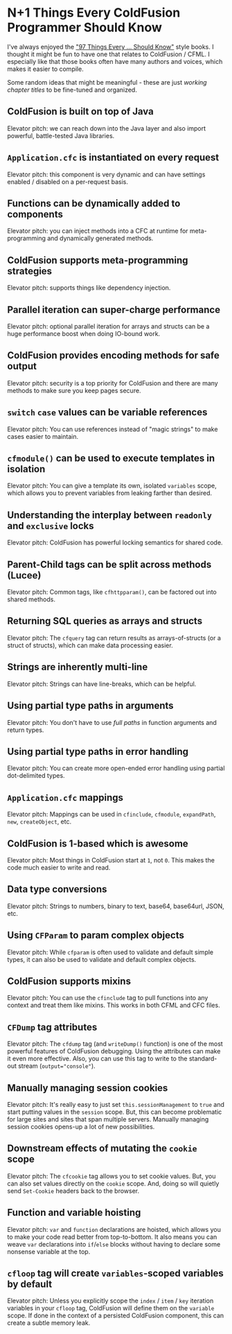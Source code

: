 
# N+1 Things Every ColdFusion Programmer Should Know

I've always enjoyed the ["97 Things Every ... Should Know"][97-things] style books. I thought it might be fun to have one that relates to ColdFusion / CFML. I especially like that those books often have many authors and voices, which makes it easier to compile.

Some random ideas that might be meaningful - these are just _working chapter titles_ to be fine-tuned and organized.

## ColdFusion is built on top of Java

Elevator pitch: we can reach down into the Java layer and also import powerful, battle-tested Java libraries.

## `Application.cfc` is instantiated on every request

Elevator pitch: this component is very dynamic and can have settings enabled / disabled on a per-request basis.

## Functions can be dynamically added to components

Elevator pitch: you can inject methods into a CFC at runtime for meta-programming and dynamically generated methods.

## ColdFusion supports meta-programming strategies

Elevator pitch: supports things like dependency injection.

## Parallel iteration can super-charge performance

Elevator pitch: optional parallel iteration for arrays and structs can be a huge performance boost when doing IO-bound work.

## ColdFusion provides encoding methods for safe output

Elevator pitch: security is a top priority for ColdFusion and there are many methods to make sure you keep pages secure.

## `switch` `case` values can be variable references

Elevator pitch: You can use references instead of "magic strings" to make cases easier to maintain.

## `cfmodule()` can be used to execute templates in isolation

Elevator pitch: You can give a template its own, isolated `variables` scope, which allows you to prevent variables from leaking farther than desired.

## Understanding the interplay between `readonly` and `exclusive` locks

Elevator pitch: ColdFusion has powerful locking semantics for shared code.

## Parent-Child tags can be split across methods (Lucee)

Elevator pitch: Common tags, like `cfhttpparam()`, can be factored out into shared methods.

## Returning SQL queries as arrays and structs

Elevator pitch: The `cfquery` tag can return results as arrays-of-structs (or a struct of structs), which can make data processing easier.

## Strings are inherently multi-line

Elevator pitch: Strings can have line-breaks, which can be helpful.

## Using partial type paths in arguments

Elevator pitch: You don't have to use _full paths_ in function arguments and return types.

## Using partial type paths in error handling

Elevator pitch: You can create more open-ended error handling using partial dot-delimited types.

## `Application.cfc` mappings

Elevator pitch: Mappings can be used in `cfinclude`, `cfmodule`, `expandPath`, `new`, `createObject`, etc.

## ColdFusion is 1-based which is awesome

Elevator pitch: Most things in ColdFusion start at `1`, not `0`. This makes the code much easier to write and read.

## Data type conversions

Elevator pitch: Strings to numbers, binary to text, base64, base64url, JSON, etc.

## Using `CFParam` to param complex objects

Elevator pitch: While `cfparam` is often used to validate and default simple types, it can also be used to validate and default complex objects.

## ColdFusion supports mixins

Elevator pitch: You can use the `cfinclude` tag to pull functions into any context and treat them like mixins. This works in both CFML and CFC files.

## `CFDump` tag attributes

Elevator pitch: The `cfdump` tag (and `writeDump()` function) is one of the most powerful features of ColdFusion debugging. Using the attributes can make it even more effective. Also, you can use this tag to write to the standard-out stream (`output="console"`).

## Manually managing session cookies

Elevator pitch: It's really easy to just set `this.sessionManagement` to `true` and start putting values in the `session` scope. But, this can become problematic for large sites and sites that span multiple servers. Manually managing session cookies opens-up a lot of new possibilities.

## Downstream effects of mutating the `cookie` scope

Elevator pitch: The `cfcookie` tag allows you to set cookie values. But, you can also set values directly on the `cookie` scope. And, doing so will quietly send `Set-Cookie` headers back to the browser.

## Function and variable hoisting

Elevator pitch: `var` and `function` declarations are hoisted, which allows you to make your code read better from top-to-bottom. It also means you can weave `var` declarations into `if`/`else` blocks without having to declare some nonsense variable at the top.

## `cfloop` tag will create `variables`-scoped variables by default

Elevator pitch: Unless you explicitly scope the `index` / `item` / `key` iteration variables in your `cfloop` tag, ColdFusion will define them on the `variable` scope. If done in the context of a persisted ColdFusion component, this can create a subtle memory leak.


[97-things]: https://github.com/97-things

